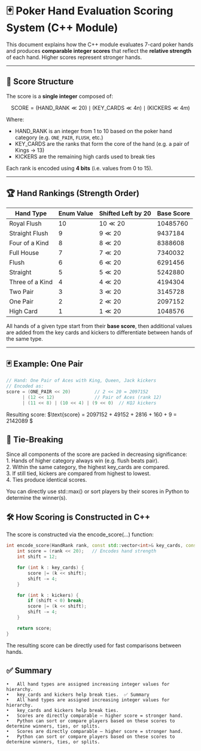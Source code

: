 # 🃏 Poker Hand Evaluation Scoring System (C++ Module)

This document explains how the C++ module evaluates 7-card poker hands and produces **comparable integer scores** that reflect the **relative strength** of each hand. Higher scores represent stronger hands.

---

## 🔢 Score Structure

The score is a **single integer** composed of:

$$
\text{SCORE} = (\text{HAND\_RANK} \ll 20) \mid (\text{KEY\_CARDS} \ll 4n) \mid (\text{KICKERS} \ll 4m)
$$

Where:
- $\text{HAND\_RANK}$ is an integer from 1 to 10 based on the poker hand category (e.g. `ONE_PAIR`, `FLUSH`, etc.)
- $\text{KEY\_CARDS}$ are the ranks that form the core of the hand (e.g. a pair of Kings → 13)
- $\text{KICKERS}$ are the remaining high cards used to break ties

Each rank is encoded using **4 bits** (i.e. values from 0 to 15).

---

## 🏆 Hand Rankings (Strength Order)

| Hand Type         | Enum Value | Shifted Left by 20 | Base Score |
|------------------|------------|--------------------|------------|
| Royal Flush       | 10         | $10 \ll 20$        | 10485760   |
| Straight Flush    | 9          | $9 \ll 20$         | 9437184    |
| Four of a Kind    | 8          | $8 \ll 20$         | 8388608    |
| Full House        | 7          | $7 \ll 20$         | 7340032    |
| Flush             | 6          | $6 \ll 20$         | 6291456    |
| Straight          | 5          | $5 \ll 20$         | 5242880    |
| Three of a Kind   | 4          | $4 \ll 20$         | 4194304    |
| Two Pair          | 3          | $3 \ll 20$         | 3145728    |
| One Pair          | 2          | $2 \ll 20$         | 2097152    |
| High Card         | 1          | $1 \ll 20$         | 1048576    |

All hands of a given type start from their **base score**, then additional values are added from the key cards and kickers to differentiate between hands of the same type.

---

## 🃏 Example: One Pair

```cpp
// Hand: One Pair of Aces with King, Queen, Jack kickers
// Encoded as:
score = (ONE_PAIR << 20)         // 2 << 20 = 2097152
      | (12 << 12)               // Pair of Aces (rank 12)
      | (11 << 8) | (10 << 4) | (9 << 0)  // KQJ kickers
```
Resulting score: 
$\text{score} = 2097152 + 49152 + 2816 + 160 + 9 = 2142089 $

## 🧠 Tie-Breaking

Since all components of the score are packed in decreasing significance:  
	1.	Hands of higher category always win (e.g. flush beats pair).  
	2.	Within the same category, the highest key_cards are compared.  
	3.	If still tied, kickers are compared from highest to lowest.  
	4.	Ties produce identical scores.  

You can directly use std::max() or sort players by their scores in Python to determine the winner(s).


## 🛠 How Scoring is Constructed in C++

The score is constructed via the encode_score(...) function:
```cpp
int encode_score(HandRank rank, const std::vector<int>& key_cards, const std::vector<int>& kickers) {
    int score = (rank << 20);   // Encodes hand strength
    int shift = 12;

    for (int k : key_cards) {
        score |= (k << shift);
        shift -= 4;
    }

    for (int k : kickers) {
        if (shift < 0) break;
        score |= (k << shift);
        shift -= 4;
    }

    return score;
}
```
The resulting score can be directly used for fast comparisons between hands.

## ✅ Summary
    •	All hand types are assigned increasing integer values for hierarchy.  
	•	key_cards and kickers help break ties.  ✅ Summary
	•	All hand types are assigned increasing integer values for hierarchy.
	•	key_cards and kickers help break ties.
	•	Scores are directly comparable — higher score = stronger hand.
	•	Python can sort or compare players based on these scores to determine winners, ties, or splits.
	•	Scores are directly comparable — higher score = stronger hand.
	•	Python can sort or compare players based on these scores to determine winners, ties, or splits.